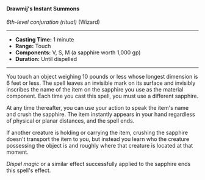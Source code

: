#### Drawmij's Instant Summons
*6th-level conjuration* *(ritual)* (Wizard)
___
- **Casting Time:** 1 minute
- **Range:** Touch
- **Components:** V, S, M (a sapphire worth 1,000 gp)
- **Duration:** Until dispelled
---
You touch an object weighing 10 pounds or less whose longest dimension is 6 feet or less. The spell leaves an invisible mark on its surface and invisibly inscribes the name of the item on the sapphire you use as the material component. Each time you cast this spell, you must use a different sapphire.

At any time thereafter, you can use your action to speak the item's name and crush the sapphire. The item instantly appears in your hand regardless of physical or planar distances, and the spell ends.

If another creature is holding or carrying the item, crushing the sapphire doesn't transport the item to you, but instead you learn who the creature possessing the object is and roughly where that creature is located at that moment.

*Dispel magic* or a similar effect successfully applied to the sapphire ends this spell's effect.